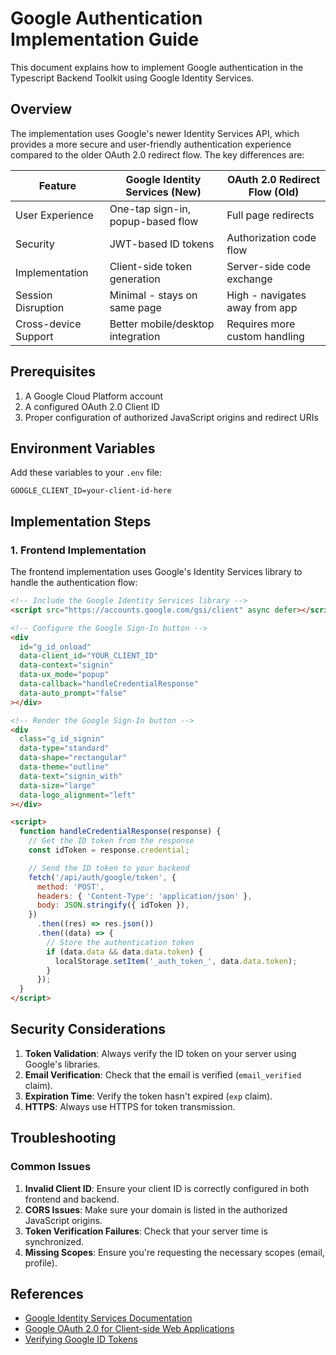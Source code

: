 # Google Authentication Implementation Guide

This document explains how to implement Google authentication in the Typescript Backend Toolkit using Google Identity Services.

## Overview

The implementation uses Google's newer Identity Services API, which provides a more secure and user-friendly authentication experience compared to the older OAuth 2.0 redirect flow. The key differences are:

| Feature              | Google Identity Services (New)    | OAuth 2.0 Redirect Flow (Old)  |
| -------------------- | --------------------------------- | ------------------------------ |
| User Experience      | One-tap sign-in, popup-based flow | Full page redirects            |
| Security             | JWT-based ID tokens               | Authorization code flow        |
| Implementation       | Client-side token generation      | Server-side code exchange      |
| Session Disruption   | Minimal - stays on same page      | High - navigates away from app |
| Cross-device Support | Better mobile/desktop integration | Requires more custom handling  |

## Prerequisites

1. A Google Cloud Platform account
2. A configured OAuth 2.0 Client ID
3. Proper configuration of authorized JavaScript origins and redirect URIs

## Environment Variables

Add these variables to your `.env` file:

```
GOOGLE_CLIENT_ID=your-client-id-here
```

## Implementation Steps

### 1. Frontend Implementation

The frontend implementation uses Google's Identity Services library to handle the authentication flow:

```html
<!-- Include the Google Identity Services library -->
<script src="https://accounts.google.com/gsi/client" async defer></script>

<!-- Configure the Google Sign-In button -->
<div
  id="g_id_onload"
  data-client_id="YOUR_CLIENT_ID"
  data-context="signin"
  data-ux_mode="popup"
  data-callback="handleCredentialResponse"
  data-auto_prompt="false"
></div>

<!-- Render the Google Sign-In button -->
<div
  class="g_id_signin"
  data-type="standard"
  data-shape="rectangular"
  data-theme="outline"
  data-text="signin_with"
  data-size="large"
  data-logo_alignment="left"
></div>

<script>
  function handleCredentialResponse(response) {
    // Get the ID token from the response
    const idToken = response.credential;

    // Send the ID token to your backend
    fetch('/api/auth/google/token', {
      method: 'POST',
      headers: { 'Content-Type': 'application/json' },
      body: JSON.stringify({ idToken }),
    })
      .then((res) => res.json())
      .then((data) => {
        // Store the authentication token
        if (data.data && data.data.token) {
          localStorage.setItem('_auth_token_', data.data.token);
        }
      });
  }
</script>
```

## Security Considerations

1. **Token Validation**: Always verify the ID token on your server using Google's libraries.
2. **Email Verification**: Check that the email is verified (`email_verified` claim).
3. **Expiration Time**: Verify the token hasn't expired (`exp` claim).
4. **HTTPS**: Always use HTTPS for token transmission.

## Troubleshooting

### Common Issues

1. **Invalid Client ID**: Ensure your client ID is correctly configured in both frontend and backend.
2. **CORS Issues**: Make sure your domain is listed in the authorized JavaScript origins.
3. **Token Verification Failures**: Check that your server time is synchronized.
4. **Missing Scopes**: Ensure you're requesting the necessary scopes (email, profile).

## References

- [Google Identity Services Documentation](https://developers.google.com/identity/gsi/web/guides/overview)
- [Google OAuth 2.0 for Client-side Web Applications](https://developers.google.com/identity/protocols/oauth2/javascript-implicit-flow)
- [Verifying Google ID Tokens](https://developers.google.com/identity/sign-in/web/backend-auth)

